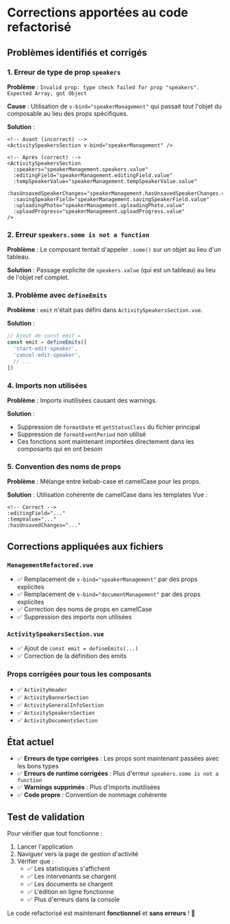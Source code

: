 # Corrections apportées au code refactorisé

## Problèmes identifiés et corrigés

### 1. **Erreur de type de prop `speakers`**
**Problème** : `Invalid prop: type check failed for prop "speakers". Expected Array, got Object`

**Cause** : Utilisation de `v-bind="speakerManagement"` qui passait tout l'objet du composable au lieu des props spécifiques.

**Solution** :
```vue
<!-- Avant (incorrect) -->
<ActivitySpeakersSection v-bind="speakerManagement" />

<!-- Après (correct) -->
<ActivitySpeakersSection
  :speakers="speakerManagement.speakers.value"
  :editingField="speakerManagement.editingField.value"
  :tempSpeakerValue="speakerManagement.tempSpeakerValue.value"
  :hasUnsavedSpeakerChanges="speakerManagement.hasUnsavedSpeakerChanges.value"
  :savingSpeakerField="speakerManagement.savingSpeakerField.value"
  :uploadingPhoto="speakerManagement.uploadingPhoto.value"
  :uploadProgress="speakerManagement.uploadProgress.value"
/>
```

### 2. **Erreur `speakers.some is not a function`**
**Problème** : Le composant tentait d'appeler `.some()` sur un objet au lieu d'un tableau.

**Solution** : Passage explicite de `speakers.value` (qui est un tableau) au lieu de l'objet ref complet.

### 3. **Problème avec `defineEmits`**
**Problème** : `emit` n'était pas défini dans `ActivitySpeakersSection.vue`.

**Solution** :
```javascript
// Ajout de const emit =
const emit = defineEmits([
  'start-edit-speaker',
  'cancel-edit-speaker',
  // ...
])
```

### 4. **Imports non utilisées**
**Problème** : Imports inutilisées causant des warnings.

**Solution** :
- Suppression de `formatDate` et `getStatusClass` du fichier principal
- Suppression de `formatEventPeriod` non utilisé
- Ces fonctions sont maintenant importées directement dans les composants qui en ont besoin

### 5. **Convention des noms de props**
**Problème** : Mélange entre kebab-case et camelCase pour les props.

**Solution** : Utilisation cohérente de camelCase dans les templates Vue :
```vue
<!-- Correct -->
:editingField="..."
:tempValue="..."
:hasUnsavedChanges="..."
```

## Corrections appliquées aux fichiers

### `ManagementRefactored.vue`
- ✅ Remplacement de `v-bind="speakerManagement"` par des props explicites
- ✅ Remplacement de `v-bind="documentManagement"` par des props explicites
- ✅ Correction des noms de props en camelCase
- ✅ Suppression des imports non utilisées

### `ActivitySpeakersSection.vue`
- ✅ Ajout de `const emit = defineEmits(...)`
- ✅ Correction de la définition des emits

### Props corrigées pour tous les composants
- ✅ `ActivityHeader`
- ✅ `ActivityBannerSection`
- ✅ `ActivityGeneralInfoSection`
- ✅ `ActivitySpeakersSection`
- ✅ `ActivityDocumentsSection`

## État actuel

- ✅ **Erreurs de type corrigées** : Les props sont maintenant passées avec les bons types
- ✅ **Erreurs de runtime corrigées** : Plus d'erreur `speakers.some is not a function`
- ✅ **Warnings supprimés** : Plus d'imports inutilisées
- ✅ **Code propre** : Convention de nommage cohérente

## Test de validation

Pour vérifier que tout fonctionne :

1. Lancer l'application
2. Naviguer vers la page de gestion d'activité
3. Vérifier que :
   - ✅ Les statistiques s'affichent
   - ✅ Les intervenants se chargent
   - ✅ Les documents se chargent
   - ✅ L'édition en ligne fonctionne
   - ✅ Plus d'erreurs dans la console

Le code refactorisé est maintenant **fonctionnel** et **sans erreurs** ! 🎉